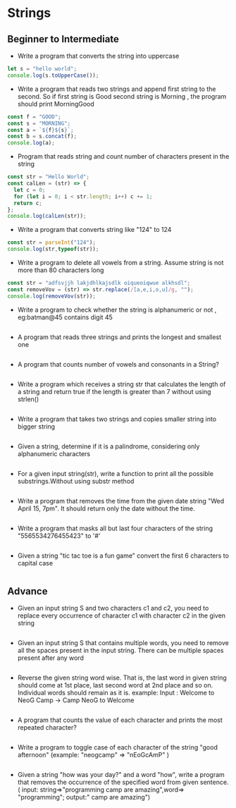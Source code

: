 # Strings

## Beginner to Intermediate

- Write a program that converts the string into uppercase
```jsx
let s = "hello world";
console.log(s.toUpperCase());
```
- Write a program that reads two strings and append first string to the second. So if first string is Good second string is Morning , the program should print MorningGood
```jsx
const f = "GOOD";
const s = "MORNING";
const a = `${f}${s}`;
const b = s.concat(f);
console.log(a);
```
- Program that reads string and count number of characters present in the string
```jsx
const str = "Hello World";
const calLen = (str) => {
  let c = 0;
  for (let i = 0; i < str.length; i++) c += 1;
  return c;
};
console.log(calLen(str));
```
- Write a program that converts string like "124" to 124
```jsx
const str = parseInt("124");
console.log(str,typeof(str));
```
- Write a program to delete all vowels from a string. Assume string is not more than 80 characters long
```jsx
const str = "adfsvjjh lakjdhlkajsdlk oiqueoiqwue alkhsdl";
const removeVov = (str) => str.replace(/[a,e,i,o,u]/g, "");
console.log(removeVov(str));
```
- Write a program to check whether the string is alphanumeric or not , eg:batman@45 contains digit 45
```jsx

```
- A program that reads three strings and prints the longest and smallest one
```jsx

```
- A program that counts number of vowels and consonants in a String?
```jsx

```
- Write a program which receives a string str that calculates the length of a string and return true if the length is greater than 7 without using strlen()
```jsx

```
- Write a program that takes two strings and copies smaller string into bigger string
```jsx

```
- Given a string, determine if it is a palindrome, considering only alphanumeric characters
```jsx

```
- For a given input string(str), write a function to print all the possible substrings.Without using substr method
```jsx

```
- Write a program that removes the time from the given date string "Wed April 15, 7pm". It should return only the date without the time.
```jsx

```
- Write a program that masks all but last four characters of the string "5565534276455423" to '#'
```jsx

```
- Given a string "tic tac toe is a fun game" convert the first 6 characters to capital case
```jsx

```
## Advance

- Given an input string S and two characters c1 and c2, you need to replace every occurrence of character c1 with character c2 in the given string
```jsx

```
- Given an input string S that contains multiple words, you need to remove all the spaces present in the input string. There can be multiple spaces present after any word
```jsx

```
- Reverse the given string word wise. That is, the last word in given string should come at 1st place, last second word at 2nd place and so on. Individual words should remain as it is. example: Input : Welcome to NeoG Camp → Camp NeoG to Welcome
```jsx

```
- A program that counts the value of each character and prints the most repeated character?
```jsx

```
- Write a program to toggle case of each character of the string "good afternoon" (example: "neogcamp" ⇒ "nEoGcAmP" )
```jsx

```
- Given a string "how was your day?" and a word "how", write a program that removes the occurrence of the specified word from given sentence. ( input: string⇒"programming camp are amazing",word⇒ "programming"; output:" camp are amazing")
```jsx

```
